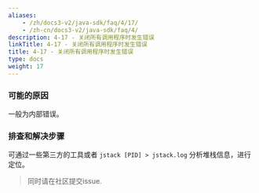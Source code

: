 ```yaml
---
aliases:
    - /zh/docs3-v2/java-sdk/faq/4/17/
    - /zh-cn/docs3-v2/java-sdk/faq/4/
description: 4-17 - 关闭所有调用程序时发生错误
linkTitle: 4-17 - 关闭所有调用程序时发生错误
title: 4-17 - 关闭所有调用程序时发生错误
type: docs
weight: 17
---
```






### 可能的原因

一般为内部错误。

### 排查和解决步骤

可通过一些第三方的工具或者 `jstack [PID] > jstack.log` 分析堆栈信息，进行定位。

> 同时请在社区提交issue.